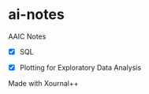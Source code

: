 # ai-notes
AAIC Notes

- [x] SQL

- [x] Plotting for Exploratory Data Analysis

Made with Xournal++
